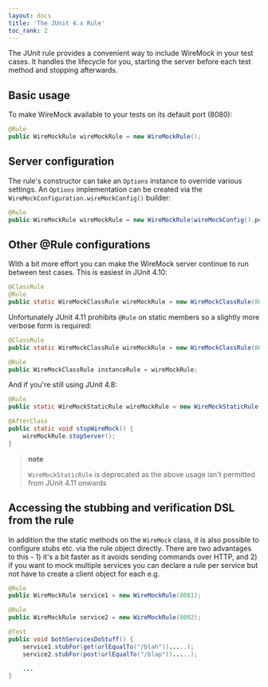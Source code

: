 ```yaml
---
layout: docs
title: 'The JUnit 4.x Rule'
toc_rank: 2
---
```


The JUnit rule provides a convenient way to include WireMock in your
test cases. It handles the lifecycle for you, starting the server before
each test method and stopping afterwards.

## Basic usage

To make WireMock available to your tests on its default port (8080):

```java
@Rule
public WireMockRule wireMockRule = new WireMockRule();
```

## Server configuration

The rule's constructor can take an `Options` instance to override
various settings. An `Options` implementation can be created via the
`WireMockConfiguration.wireMockConfig()` builder:

```java
@Rule
public WireMockRule wireMockRule = new WireMockRule(wireMockConfig().port(8888).httpsPort(8889));
```

## Other @Rule configurations

With a bit more effort you can make the WireMock server continue to run
between test cases. This is easiest in JUnit 4.10:

```java
@ClassRule
@Rule
public static WireMockClassRule wireMockRule = new WireMockClassRule(8089);
```

Unfortunately JUnit 4.11 prohibits `@Rule` on static members so a
slightly more verbose form is required:

```java
@ClassRule
public static WireMockClassRule wireMockRule = new WireMockClassRule(8089);

@Rule
public WireMockClassRule instanceRule = wireMockRule;
```

And if you're still using JUnit 4.8:

```java
@Rule
public static WireMockStaticRule wireMockRule = new WireMockStaticRule(8089);

@AfterClass
public static void stopWireMock() {
    wireMockRule.stopServer();
}
```

> **note**
>
> `WireMockStaticRule` is deprecated as the above usage isn't permitted
> from JUnit 4.11 onwards

## Accessing the stubbing and verification DSL from the rule

In addition the the static methods on the `WireMock` class, it is also
possible to configure stubs etc. via the rule object directly. There are
two advantages to this - 1) it's a bit faster as it avoids sending
commands over HTTP, and 2) if you want to mock multiple services you can
declare a rule per service but not have to create a client object for
each e.g.

```java
@Rule
public WireMockRule service1 = new WireMockRule(8081);

@Rule
public WireMockRule service2 = new WireMockRule(8082);

@Test
public void bothServicesDoStuff() {
    service1.stubFor(get(urlEqualTo("/blah")).....);
    service2.stubFor(post(urlEqualTo("/blap")).....);

    ...
}
```
